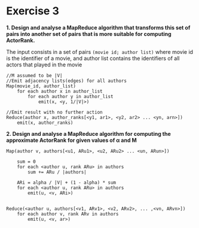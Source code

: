 Exercise 3
============


**1. Design and analyse a MapReduce algorithm that transforms this set of pairs into another set of pairs that is more suitable for computing ActorRank.**

The input consists in a set of pairs `(movie id; author list)` where movie id is the identifier of a movie, and author list contains the identifiers of all actors that played in the movie
	
	//M assumed to be |V|
	//Emit adjacency lists(edges) for all authors
	Map(movie_id, author_list)
		for each author x in author_list
			for each author y in author_list
				emit(x, <y, 1/|V|>)
	
	//Emit result with no further action 
	Reduce(author x, author_ranks[<y1, ar1>, <y2, ar2> ... <yn, arn>])			
		emit(x, author_ranks)

**2. Design and analyse a MapReduce algorithm for computing the approximate ActorRank for given values of α and M**

	Map(author v, authors[<u1, ARu1>, <u2, ARu2> ... <un, ARun>])
		
		sum = 0
		for each <author u, rank ARu> in authors
			sum += ARu / |authors|
		
		ARi = alpha / |V| + (1 - alpha) * sum
		for each <author u, rank ARu> in authors
			emit(u, <v, ARi>)
		

	Reduce(<author u, authors[<v1, ARv1>, <v2, ARv2>, ... ,<vn, ARvn>])
		for each author v, rank ARv in authors
			emit(u, <v, ar>)